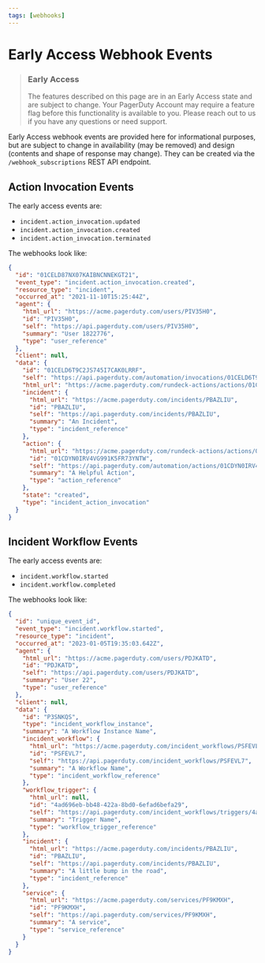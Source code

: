 ```yaml
---
tags: [webhooks]
---
```


# Early Access Webhook Events

<!-- theme: warning -->
> ### Early Access
>
> The features described on this page are in an Early Access state and are subject to change. Your PagerDuty Account may
> require a feature flag before this functionality is available to you. Please reach out to us if you have any questions or
> need support.

Early Access webhook events are provided here for informational purposes, but are subject to change in availability
(may be removed) and design (contents and shape of response may change). They can be created via the
 `/webhook_subscriptions` REST API endpoint.

## Action Invocation Events

The early access events are:

* `incident.action_invocation.updated`
* `incident.action_invocation.created`
* `incident.action_invocation.terminated`

The webhooks look like:

```json
{
  "id": "01CELD87NX07KAIBNCNNEKGT21",
  "event_type": "incident.action_invocation.created",
  "resource_type": "incident",
  "occurred_at": "2021-11-10T15:25:44Z",
  "agent": {
    "html_url": "https://acme.pagerduty.com/users/PIV35H0",
    "id": "PIV35H0",
    "self": "https://api.pagerduty.com/users/PIV35H0",
    "summary": "User 1822776",
    "type": "user_reference"
  },
  "client": null,
  "data": {
    "id": "01CELD6T9C2JS745I7CAK0LRRF",
    "self": "https://api.pagerduty.com/automation/invocations/01CELD6T9C2JS745I7CAK0LRRF",
    "html_url": "https://acme.pagerduty.com/rundeck-actions/actions/01CDYN0IRV4VG991K5FR73YNTW/invocations/01CELD6T9C2JS745I7CAK0LRRF/report",
    "incident": {
      "html_url": "https://acme.pagerduty.com/incidents/PBAZLIU",
      "id": "PBAZLIU",
      "self": "https://api.pagerduty.com/incidents/PBAZLIU",
      "summary": "An Incident",
      "type": "incident_reference"
    },
    "action": {
      "html_url": "https://acme.pagerduty.com/rundeck-actions/actions/01CDYN0IRV4VG991K5FR73YNTW",
      "id": "01CDYN0IRV4VG991K5FR73YNTW",
      "self": "https://api.pagerduty.com/automation/actions/01CDYN0IRV4VG991K5FR73YNTW",
      "summary": "A Helpful Action",
      "type": "action_reference"
    },
    "state": "created",
    "type": "incident_action_invocation"
  }
}

```

## Incident Workflow Events

The early access events are:

* `incident.workflow.started`
* `incident.workflow.completed`

The webhooks look like:

```json
{
  "id": "unique_event_id",
  "event_type": "incident.workflow.started",
  "resource_type": "incident",
  "occurred_at": "2023-01-05T19:35:03.642Z",
  "agent": {
    "html_url": "https://acme.pagerduty.com/users/PDJKATD",
    "id": "PDJKATD",
    "self": "https://api.pagerduty.com/users/PDJKATD",
    "summary": "User 22",
    "type": "user_reference"
  },
  "client": null,
  "data": {
    "id": "P3SNKQS",
    "type": "incident_workflow_instance",
    "summary": "A Workflow Instance Name",
    "incident_workflow": {
      "html_url": "https://acme.pagerduty.com/incident_workflows/PSFEVL7",
      "id": "PSFEVL7",
      "self": "https://api.pagerduty.com/incident_workflows/PSFEVL7",
      "summary": "A Workflow Name",
      "type": "incident_workflow_reference"
    },
    "workflow_trigger": {
      "html_url": null,
      "id": "4ad696eb-bb48-422a-8bd0-6efad6befa29",
      "self": "https://api.pagerduty.com/incident_workflows/triggers/4ad696eb-bb48-422a-8bd0-6efad6befa29",
      "summary": "Trigger Name",
      "type": "workflow_trigger_reference"
    },
    "incident": {
      "html_url": "https://acme.pagerduty.com/incidents/PBAZLIU",
      "id": "PBAZLIU",
      "self": "https://api.pagerduty.com/incidents/PBAZLIU",
      "summary": "A little bump in the road",
      "type": "incident_reference"
    },
    "service": {
      "html_url": "https://acme.pagerduty.com/services/PF9KMXH",
      "id": "PF9KMXH",
      "self": "https://api.pagerduty.com/services/PF9KMXH",
      "summary": "A service",
      "type": "service_reference"
    }
  }
}
```
